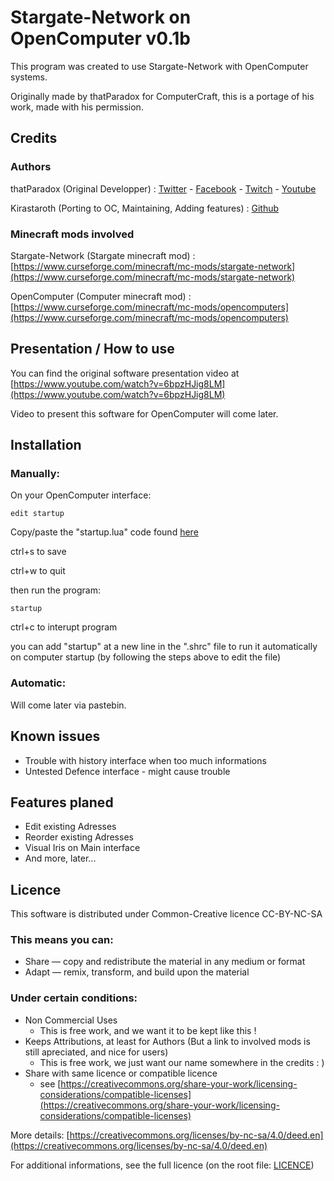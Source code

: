 # Stargate-Network on OpenComputer v0.1b

This program was created to use Stargate-Network with OpenComputer systems.

Originally made by thatParadox for ComputerCraft, this is a portage of his work, made with his permission.

## Credits

### Authors

thatParadox (Original Developper) : [Twitter](www.twitter.com/thatparadox) - [Facebook](www.facebook.com/thatparagame) - [Twitch](www.twitch.tv/thatparadox) - [Youtube](https://www.youtube.com/channel/UCTIRVHRXfcwQBFo6morWkZA)

Kirastaroth (Porting to OC, Maintaining, Adding features) : [Github](https://github.com/rperraudeau)

### Minecraft mods involved

Stargate-Network (Stargate minecraft mod) : [https://www.curseforge.com/minecraft/mc-mods/stargate-network](https://www.curseforge.com/minecraft/mc-mods/stargate-network)

OpenComputer (Computer minecraft mod) : [https://www.curseforge.com/minecraft/mc-mods/opencomputers](https://www.curseforge.com/minecraft/mc-mods/opencomputers)

## Presentation / How to use

You can find the original software presentation video at [https://www.youtube.com/watch?v=6bpzHJig8LM](https://www.youtube.com/watch?v=6bpzHJig8LM)

Video to present this software for OpenComputer will come later.

## Installation

### Manually:

On your OpenComputer interface:

`edit startup`

Copy/paste the "startup.lua" code found [here](https://raw.githubusercontent.com/rperraudeau/stargatenetwork-opencomputer/master/startup.lua)

ctrl+s to save

ctrl+w to quit

then run the program:

`startup`

ctrl+c to interupt program

you can add "startup" at a new line in the ".shrc" file to run it automatically on computer startup (by following the steps above to edit the file)

### Automatic:

Will come later via pastebin.

## Known issues

- Trouble with history interface when too much informations
- Untested Defence interface - might cause trouble

## Features planed

- Edit existing Adresses
- Reorder existing Adresses
- Visual Iris on Main interface
- And more, later...

## Licence

This software is distributed under Common-Creative licence CC-BY-NC-SA
 
### This means you can:

- Share — copy and redistribute the material in any medium or format
- Adapt — remix, transform, and build upon the material

### Under certain conditions:
- Non Commercial Uses
  - This is free work, and we want it to be kept like this !
- Keeps Attributions, at least for Authors (But a link to involved mods is still apreciated, and nice for users)
  - This is free work, we just want our name somewhere in the credits  : )
- Share with same licence or compatible licence
  - see [https://creativecommons.org/share-your-work/licensing-considerations/compatible-licenses](https://creativecommons.org/share-your-work/licensing-considerations/compatible-licenses)

More details: [https://creativecommons.org/licenses/by-nc-sa/4.0/deed.en](https://creativecommons.org/licenses/by-nc-sa/4.0/deed.en)

For additional informations, see the full licence (on the root file: [LICENCE](https://raw.githubusercontent.com/rperraudeau/stargatenetwork-opencomputer/master/LICENCE))